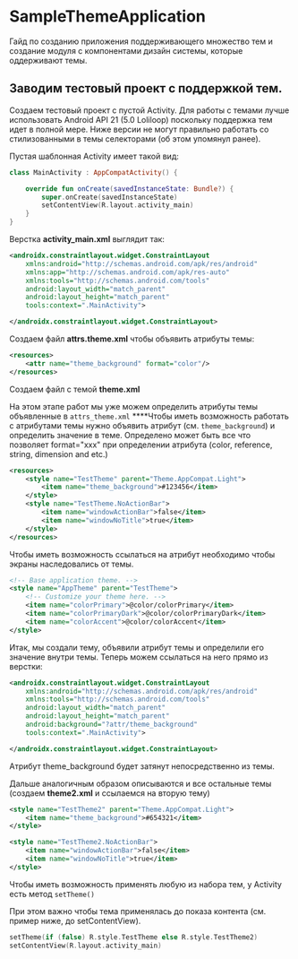# SampleThemeApplication
Гайд по созданию приложения поддерживающего множество тем и создание модуля с компонентами дизайн системы, которые оддерживают темы.


## Заводим тестовый проект с поддержкой тем.

Создаем тестовый проект с пустой Activity. Для работы с темами лучше использовать Android API 21 (5.0 Loliloop) поскольку поддержка тем идет в полной мере. Ниже версии не могут правильно работать со стилизованными в темы селекторами (об этом упомянул ранее).

Пустая шаблонная Activity имеет такой вид:

```kotlin
class MainActivity : AppCompatActivity() {

    override fun onCreate(savedInstanceState: Bundle?) {
        super.onCreate(savedInstanceState)
        setContentView(R.layout.activity_main)
    }
}
```

Верстка **activity_main.xml** выглядит так: 

```xml
<androidx.constraintlayout.widget.ConstraintLayout
    xmlns:android="http://schemas.android.com/apk/res/android"
    xmlns:app="http://schemas.android.com/apk/res-auto"
    xmlns:tools="http://schemas.android.com/tools"
    android:layout_width="match_parent"
    android:layout_height="match_parent"
    tools:context=".MainActivity">

</androidx.constraintlayout.widget.ConstraintLayout>
```

Создаем файл **attrs.theme.xml** чтобы объявить атрибуты темы:

```xml
<resources>
    <attr name="theme_background" format="color"/>
</resources>
```

Создаем файл с темой **theme.xml** 

На этом этапе работ мы уже можем определить атрибуты темы объявленные в `attrs_theme.xml` ****Чтобы иметь возможность работать с атрибутами темы нужно объявить атрибут (см. `theme_background`)  и определить значение в теме. Определено может быть все что позволяет format="xxx" при определении атрибута (color, reference, string, dimension and etc.)

```xml
<resources>
    <style name="TestTheme" parent="Theme.AppCompat.Light">
        <item name="theme_background">#123456</item>
    </style>
    <style name="TestTheme.NoActionBar">
        <item name="windowActionBar">false</item>
        <item name="windowNoTitle">true</item>
    </style>
</resources>
```

Чтобы иметь возможность ссылаться на атрибут необходимо чтобы экраны наследовались от темы.

```xml
<!-- Base application theme. -->
<style name="AppTheme" parent="TestTheme">
    <!-- Customize your theme here. -->
    <item name="colorPrimary">@color/colorPrimary</item>
    <item name="colorPrimaryDark">@color/colorPrimaryDark</item>
    <item name="colorAccent">@color/colorAccent</item>
</style>
```

Итак, мы создали тему, объявили атрибут темы и определили его значение внутри темы. Теперь можем ссылаться на него прямо из верстки:

```xml
<androidx.constraintlayout.widget.ConstraintLayout
    xmlns:android="http://schemas.android.com/apk/res/android"
    xmlns:tools="http://schemas.android.com/tools"
    android:layout_width="match_parent"
    android:layout_height="match_parent"
    android:background="?attr/theme_background"
    tools:context=".MainActivity">

</androidx.constraintlayout.widget.ConstraintLayout>
```

Aтрибут theme_background будет затянут непосредственно из темы.

Дальше аналогичным образом описываются и все остальные темы (создаем **theme2.xml** и ссылаемся на вторую тему)

```xml
<style name="TestTheme2" parent="Theme.AppCompat.Light">
    <item name="theme_background">#654321</item>
</style>

<style name="TestTheme2.NoActionBar">
    <item name="windowActionBar">false</item>
    <item name="windowNoTitle">true</item>
</style>
```

Чтобы иметь возможность применять любую из набора тем, у Activity есть метод `setTheme()`

При этом важно чтобы тема применялась до показа контента (см. пример ниже, до setContentView).

```kotlin
setTheme(if (false) R.style.TestTheme else R.style.TestTheme2)
setContentView(R.layout.activity_main)
```
